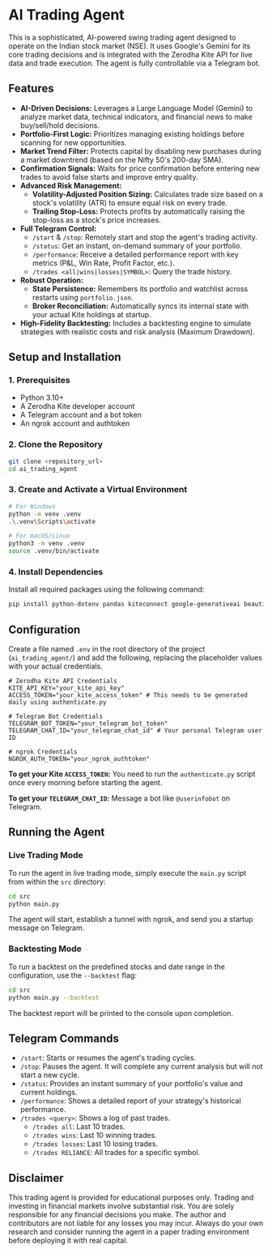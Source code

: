 # AI Trading Agent

This is a sophisticated, AI-powered swing trading agent designed to operate on the Indian stock market (NSE). It uses Google's Gemini for its core trading decisions and is integrated with the Zerodha Kite API for live data and trade execution. The agent is fully controllable via a Telegram bot.

## Features

- **AI-Driven Decisions:** Leverages a Large Language Model (Gemini) to analyze market data, technical indicators, and financial news to make buy/sell/hold decisions.
- **Portfolio-First Logic:** Prioritizes managing existing holdings before scanning for new opportunities.
- **Market Trend Filter:** Protects capital by disabling new purchases during a market downtrend (based on the Nifty 50's 200-day SMA).
- **Confirmation Signals:** Waits for price confirmation before entering new trades to avoid false starts and improve entry quality.
- **Advanced Risk Management:**
  - **Volatility-Adjusted Position Sizing:** Calculates trade size based on a stock's volatility (ATR) to ensure equal risk on every trade.
  - **Trailing Stop-Loss:** Protects profits by automatically raising the stop-loss as a stock's price increases.
- **Full Telegram Control:**
  - `/start` & `/stop`: Remotely start and stop the agent's trading activity.
  - `/status`: Get an instant, on-demand summary of your portfolio.
  - `/performance`: Receive a detailed performance report with key metrics (P&L, Win Rate, Profit Factor, etc.).
  - `/trades <all|wins|losses|SYMBOL>`: Query the trade history.
- **Robust Operation:**
  - **State Persistence:** Remembers its portfolio and watchlist across restarts using `portfolio.json`.
  - **Broker Reconciliation:** Automatically syncs its internal state with your actual Kite holdings at startup.
- **High-Fidelity Backtesting:** Includes a backtesting engine to simulate strategies with realistic costs and risk analysis (Maximum Drawdown).

## Setup and Installation

### 1. Prerequisites
- Python 3.10+
- A Zerodha Kite developer account
- A Telegram account and a bot token
- An ngrok account and authtoken

### 2. Clone the Repository
```bash
git clone <repository_url>
cd ai_trading_agent
```

### 3. Create and Activate a Virtual Environment
```bash
# For Windows
python -m venv .venv
.\.venv\Scripts\activate

# For macOS/Linux
python3 -m venv .venv
source .venv/bin/activate
```

### 4. Install Dependencies
Install all required packages using the following command:
```bash
pip install python-dotenv pandas kiteconnect google-generativeai beautifulsoup4 feedparser gnews pandas_ta "python-telegram-bot[webhooks]" pyngrok aiohttp
```

## Configuration

Create a file named `.env` in the root directory of the project (`ai_trading_agent/`) and add the following, replacing the placeholder values with your actual credentials.

```env
# Zerodha Kite API Credentials
KITE_API_KEY="your_kite_api_key"
ACCESS_TOKEN="your_kite_access_token" # This needs to be generated daily using authenticate.py

# Telegram Bot Credentials
TELEGRAM_BOT_TOKEN="your_telegram_bot_token"
TELEGRAM_CHAT_ID="your_telegram_chat_id" # Your personal Telegram user ID

# ngrok Credentials
NGROK_AUTH_TOKEN="your_ngrok_authtoken"
```

**To get your Kite `ACCESS_TOKEN`:** You need to run the `authenticate.py` script once every morning before starting the agent.

**To get your `TELEGRAM_CHAT_ID`:** Message a bot like `@userinfobot` on Telegram.

## Running the Agent

### Live Trading Mode
To run the agent in live trading mode, simply execute the `main.py` script from within the `src` directory:
```bash
cd src
python main.py
```
The agent will start, establish a tunnel with ngrok, and send you a startup message on Telegram.

### Backtesting Mode
To run a backtest on the predefined stocks and date range in the configuration, use the `--backtest` flag:
```bash
cd src
python main.py --backtest
```
The backtest report will be printed to the console upon completion.

## Telegram Commands

- `/start`: Starts or resumes the agent's trading cycles.
- `/stop`: Pauses the agent. It will complete any current analysis but will not start a new cycle.
- `/status`: Provides an instant summary of your portfolio's value and current holdings.
- `/performance`: Shows a detailed report of your strategy's historical performance.
- `/trades <query>`: Shows a log of past trades.
  - `/trades all`: Last 10 trades.
  - `/trades wins`: Last 10 winning trades.
  - `/trades losses`: Last 10 losing trades.
  - `/trades RELIANCE`: All trades for a specific symbol.

## Disclaimer

This trading agent is provided for educational purposes only. Trading and investing in financial markets involve substantial risk. You are solely responsible for any financial decisions you make. The author and contributors are not liable for any losses you may incur. Always do your own research and consider running the agent in a paper trading environment before deploying it with real capital.
